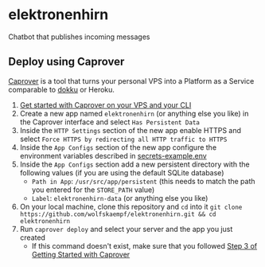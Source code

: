 # elektronenhirn
Chatbot that publishes incoming messages

## Deploy using Caprover
[Caprover](https://caprover.com/) is a tool that turns your personal VPS into a Platform as a Service comparable to [dokku](https://dokku.com/) or Heroku.

1. [Get started with Caprover on your VPS and your CLI](https://caprover.com/docs/get-started.html)
2. Create a new app named `elektronenhirn` (or anything else you like) in the Caprover interface and select `Has Persistent Data`
3. Inside the `HTTP Settings` section of the new app enable HTTPS and select `Force HTTPS by redirecting all HTTP traffic to HTTPS`
4. Inside the `App Configs` section of the new app configure the environment variables described in [secrets-example.env](./secrets-example.env)
5. Inside the `App Configs` section add a new persistent directory with the following values (if you are using the default SQLite database)
   * `Path in App`: `/usr/src/app/persistent` (this needs to match the path you entered for the `STORE_PATH` value)
   * `Label`: `elektronenhirn-data` (or anything else you like)
6. On your local machine, clone this repository and `cd` into it `git clone https://github.com/wolfskaempf/elektronenhirn.git && cd elektronenhirn`
7. Run `caprover deploy` and select your server and the app you just created
   * If this command doesn't exist, make sure that you followed [Step 3 of Getting Started with Caprover](https://caprover.com/docs/get-started.html#step-3-install-caprover-cli)
